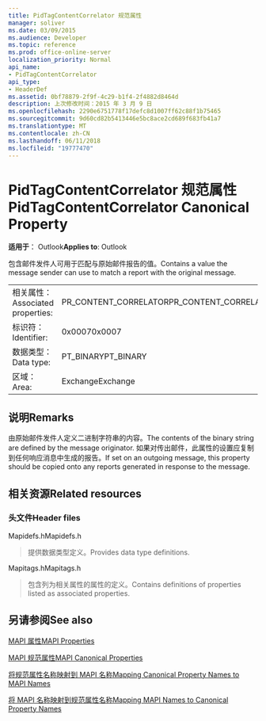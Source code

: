 ```yaml
---
title: PidTagContentCorrelator 规范属性
manager: soliver
ms.date: 03/09/2015
ms.audience: Developer
ms.topic: reference
ms.prod: office-online-server
localization_priority: Normal
api_name:
- PidTagContentCorrelator
api_type:
- HeaderDef
ms.assetid: 0bf78879-2f9f-4c29-b1f4-2f4882d8464d
description: 上次修改时间：2015 年 3 月 9 日
ms.openlocfilehash: 2290e6751778f17defc8d1007ff62c88f1b75465
ms.sourcegitcommit: 9d60cd82b5413446e5bc8ace2cd689f683fb41a7
ms.translationtype: MT
ms.contentlocale: zh-CN
ms.lasthandoff: 06/11/2018
ms.locfileid: "19777470"
---
```

# <a name="pidtagcontentcorrelator-canonical-property"></a><span data-ttu-id="a4667-103">PidTagContentCorrelator 规范属性</span><span class="sxs-lookup"><span data-stu-id="a4667-103">PidTagContentCorrelator Canonical Property</span></span>

  
  
<span data-ttu-id="a4667-104">**适用于**： Outlook</span><span class="sxs-lookup"><span data-stu-id="a4667-104">**Applies to**: Outlook</span></span> 
  
<span data-ttu-id="a4667-105">包含邮件发件人可用于匹配与原始邮件报告的值。</span><span class="sxs-lookup"><span data-stu-id="a4667-105">Contains a value the message sender can use to match a report with the original message.</span></span>
  
|||
|:-----|:-----|
|<span data-ttu-id="a4667-106">相关属性：</span><span class="sxs-lookup"><span data-stu-id="a4667-106">Associated properties:</span></span>  <br/> |<span data-ttu-id="a4667-107">PR_CONTENT_CORRELATOR</span><span class="sxs-lookup"><span data-stu-id="a4667-107">PR_CONTENT_CORRELATOR</span></span>  <br/> |
|<span data-ttu-id="a4667-108">标识符：</span><span class="sxs-lookup"><span data-stu-id="a4667-108">Identifier:</span></span>  <br/> |<span data-ttu-id="a4667-109">0x0007</span><span class="sxs-lookup"><span data-stu-id="a4667-109">0x0007</span></span>  <br/> |
|<span data-ttu-id="a4667-110">数据类型：</span><span class="sxs-lookup"><span data-stu-id="a4667-110">Data type:</span></span>  <br/> |<span data-ttu-id="a4667-111">PT_BINARY</span><span class="sxs-lookup"><span data-stu-id="a4667-111">PT_BINARY</span></span>  <br/> |
|<span data-ttu-id="a4667-112">区域：</span><span class="sxs-lookup"><span data-stu-id="a4667-112">Area:</span></span>  <br/> |<span data-ttu-id="a4667-113">Exchange</span><span class="sxs-lookup"><span data-stu-id="a4667-113">Exchange</span></span>  <br/> |
   
## <a name="remarks"></a><span data-ttu-id="a4667-114">说明</span><span class="sxs-lookup"><span data-stu-id="a4667-114">Remarks</span></span>

<span data-ttu-id="a4667-115">由原始邮件发件人定义二进制字符串的内容。</span><span class="sxs-lookup"><span data-stu-id="a4667-115">The contents of the binary string are defined by the message originator.</span></span> <span data-ttu-id="a4667-116">如果对传出邮件，此属性的设置应复制到任何响应消息中生成的报告。</span><span class="sxs-lookup"><span data-stu-id="a4667-116">If set on an outgoing message, this property should be copied onto any reports generated in response to the message.</span></span>
  
## <a name="related-resources"></a><span data-ttu-id="a4667-117">相关资源</span><span class="sxs-lookup"><span data-stu-id="a4667-117">Related resources</span></span>

### <a name="header-files"></a><span data-ttu-id="a4667-118">头文件</span><span class="sxs-lookup"><span data-stu-id="a4667-118">Header files</span></span>

<span data-ttu-id="a4667-119">Mapidefs.h</span><span class="sxs-lookup"><span data-stu-id="a4667-119">Mapidefs.h</span></span>
  
> <span data-ttu-id="a4667-120">提供数据类型定义。</span><span class="sxs-lookup"><span data-stu-id="a4667-120">Provides data type definitions.</span></span>
    
<span data-ttu-id="a4667-121">Mapitags.h</span><span class="sxs-lookup"><span data-stu-id="a4667-121">Mapitags.h</span></span>
  
> <span data-ttu-id="a4667-122">包含列为相关属性的属性的定义。</span><span class="sxs-lookup"><span data-stu-id="a4667-122">Contains definitions of properties listed as associated properties.</span></span>
    
## <a name="see-also"></a><span data-ttu-id="a4667-123">另请参阅</span><span class="sxs-lookup"><span data-stu-id="a4667-123">See also</span></span>



[<span data-ttu-id="a4667-124">MAPI 属性</span><span class="sxs-lookup"><span data-stu-id="a4667-124">MAPI Properties</span></span>](mapi-properties.md)
  
[<span data-ttu-id="a4667-125">MAPI 规范属性</span><span class="sxs-lookup"><span data-stu-id="a4667-125">MAPI Canonical Properties</span></span>](mapi-canonical-properties.md)
  
[<span data-ttu-id="a4667-126">将规范属性名称映射到 MAPI 名称</span><span class="sxs-lookup"><span data-stu-id="a4667-126">Mapping Canonical Property Names to MAPI Names</span></span>](mapping-canonical-property-names-to-mapi-names.md)
  
[<span data-ttu-id="a4667-127">将 MAPI 名称映射到规范属性名称</span><span class="sxs-lookup"><span data-stu-id="a4667-127">Mapping MAPI Names to Canonical Property Names</span></span>](mapping-mapi-names-to-canonical-property-names.md)

